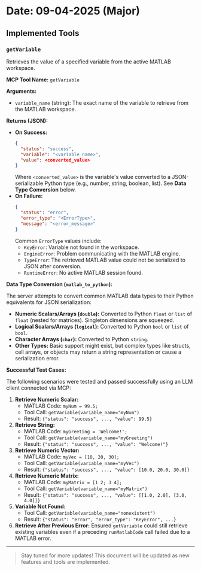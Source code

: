 # Date: 09-04-2025 (Major)

## Implemented Tools

### `getVariable`

Retrieves the value of a specified variable from the active MATLAB workspace.

**MCP Tool Name:** `getVariable`

**Arguments:**

*   `variable_name` (string): The exact name of the variable to retrieve from the MATLAB workspace.

**Returns (JSON):**

*   **On Success:**
    ```json
    {
      "status": "success",
      "variable": "<variable_name>",
      "value": <converted_value>
    }
    ```
    Where `<converted_value>` is the variable's value converted to a JSON-serializable Python type (e.g., number, string, boolean, list). See **Data Type Conversion** below.
*   **On Failure:**
    ```json
    {
      "status": "error",
      "error_type": "<ErrorType>",
      "message": "<error_message>"
    }
    ```
    Common `ErrorType` values include:
    *   `KeyError`: Variable not found in the workspace.
    *   `EngineError`: Problem communicating with the MATLAB engine.
    *   `TypeError`: The retrieved MATLAB value could not be serialized to JSON after conversion.
    *   `RuntimeError`: No active MATLAB session found.

**Data Type Conversion (`matlab_to_python`):**

The server attempts to convert common MATLAB data types to their Python equivalents for JSON serialization:

*   **Numeric Scalars/Arrays (`double`):** Converted to Python `float` or `list` of `float` (nested for matrices). Singleton dimensions are squeezed.
*   **Logical Scalars/Arrays (`logical`):** Converted to Python `bool` or `list` of `bool`.
*   **Character Arrays (`char`):** Converted to Python `string`.
*   **Other Types:** Basic support might exist, but complex types like structs, cell arrays, or objects may return a string representation or cause a serialization error.

**Successful Test Cases:**

The following scenarios were tested and passed successfully using an LLM client connected via MCP:

1.  **Retrieve Numeric Scalar:**
    *   MATLAB Code: `myNum = 99.5;`
    *   Tool Call: `getVariable(variable_name="myNum")`
    *   Result: `{"status": "success", ..., "value": 99.5}`
2.  **Retrieve String:**
    *   MATLAB Code: `myGreeting = 'Welcome!';`
    *   Tool Call: `getVariable(variable_name="myGreeting")`
    *   Result: `{"status": "success", ..., "value": "Welcome!"}`
3.  **Retrieve Numeric Vector:**
    *   MATLAB Code: `myVec = [10, 20, 30];`
    *   Tool Call: `getVariable(variable_name="myVec")`
    *   Result: `{"status": "success", ..., "value": [10.0, 20.0, 30.0]}`
4.  **Retrieve Numeric Matrix:**
    *   MATLAB Code: `myMatrix = [1 2; 3 4];`
    *   Tool Call: `getVariable(variable_name="myMatrix")`
    *   Result: `{"status": "success", ..., "value": [[1.0, 2.0], [3.0, 4.0]]}`
5.  **Variable Not Found:**
    *   Tool Call: `getVariable(variable_name="nonexistent")`
    *   Result: `{"status": "error", "error_type": "KeyError", ...}`
6.  **Retrieve After Previous Error:** Ensured `getVariable` could still retrieve existing variables even if a preceding `runMatlabCode` call failed due to a MATLAB error.

---

> Stay tuned for more updates!
> This document will be updated as new features and tools are implemented.
